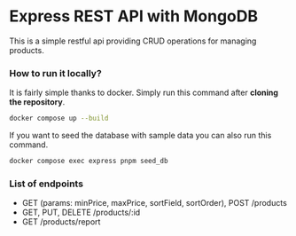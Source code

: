 # Express REST API with MongoDB

This is a simple restful api providing CRUD operations for managing products.

### How to run it locally?

It is fairly simple thanks to docker. Simply run this command after **cloning the repository**.

```sh
docker compose up --build
```

If you want to seed the database with sample data you can also run this command.

```sh
docker compose exec express pnpm seed_db
```

### List of endpoints

- GET (params: minPrice, maxPrice, sortField, sortOrder), POST /products
- GET, PUT, DELETE /products/:id
- GET /products/report

